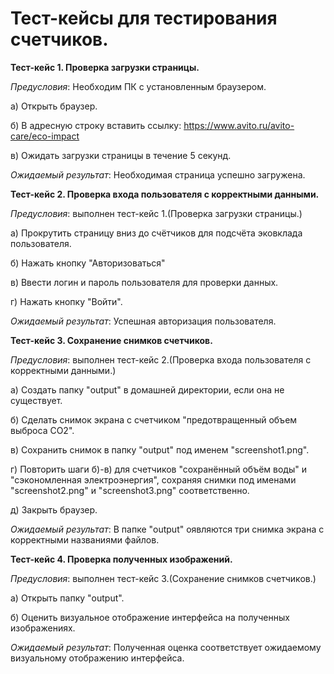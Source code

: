 # Тест-кейсы для тестирования счетчиков.


**Тест-кейс 1. Проверка загрузки страницы.**

   *Предусловия*: Необходим ПК с установленным браузером.

   а) Открыть браузер.
   
   б) В адресную строку вставить ссылку: https://www.avito.ru/avito-care/eco-impact

   в) Ожидать загрузки страницы в течение 5 секунд.
   

   *Ожидаемый результат*: Необходимая страница успешно загружена.



**Тест-кейс 2. Проверка входа пользователя с корректными данными.**

   *Предусловия*: выполнен тест-кейс 1.(Проверка загрузки страницы.)

   а) Прокрутить страницу вниз до счётчиков для подсчёта эковклада пользователя.
   
   б) Нажать кнопку "Авторизоваться"
   
   в) Ввести логин и пароль пользователя для проверки данных.
   
   г) Нажать кнопку "Войти".
   

   *Ожидаемый результат*: Успешная авторизация пользователя.



**Тест-кейс 3. Сохранение снимков счетчиков.**

   *Предусловия*: выполнен тест-кейс 2.(Проверка входа пользователя с корректными данными.)

   а) Создать папку "output" в домашней директории, если она не существует.
   
   б) Сделать снимок экрана с счетчиком "предотвращенный объем выброса CO2".
   
   в) Сохранить снимок в папку "output" под именем "screenshot1.png".
   
   г) Повторить шаги б)-в) для счетчиков "сохранённый объём воды" и "сэкономленная электроэнергия",
   сохраняя снимки под именами "screenshot2.png" и "screenshot3.png" соответственно.
   
   д) Закрыть браузер.
   

   *Ожидаемый результат*: В папке "output" оявляются три снимка экрана с корректными названиями файлов.



**Тест-кейс 4. Проверка полученных изображений.**

   *Предусловия*: выполнен тест-кейс 3.(Сохранение снимков счетчиков.)

   а) Открыть папку "output".
   
   б) Оценить визуальное отображение интерфейса на полученных изображениях.
   

   *Ожидаемый результат*: Полученная оценка соответствует ожидаемому визуальному отображению интерфейса.
